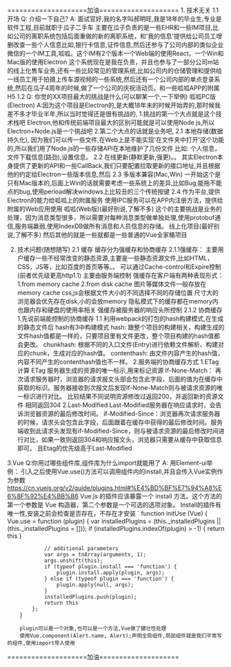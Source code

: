 ====================加油====================
1.
    技术无关
    1.1 开场
    Q: 介绍一下自己?
    A: 面试官好,我的名字叫郝明旺,我是18年的毕业生,专业是软件工程,目前就职于瓜子二手车
    主要在瓜子负责的是一些EHR和一些IM项目,比如公司的离职系统包括后面重做的新的离职系统，和'我的信息'提供给公司员工增删改查一些个人信息比如,银行卡信息,证件信息,然后还参与了公司内部的类似企业微信的一个IM工具,呱呱。这个IM有2个版本一个Web端的使用React，一个Win和Mac版的使用Electron 这个系统现在是我在负责，并且也参与了一部分公司m站的线上化售车业务,还有一些比较常见的管理系统,比如公司内的仓储管理和提供给一线员工用于拍摄上传车源视频的一些系统,然后还有一个公司内部的单点登录系统,然后在瓜子4周年的时候,做了一个公司的庆祝活动页。和一些呱呱APP的附属H5
    1.2
    Q: 你觉的XX项目最大的挑战是什么(可以聊某一个,一下举例)
    呱呱PC版(Electron)
    A:因为这个项目是Electron的,是大概18年末的时候开始弄的,那时候我差不多才毕业半年,所以当时觉得还是很有挑战的,
    1.挑战的第一个大点就是这个技术栈吧 Electron,他和传统前端项目最大的区别可能就是可以使用Node.js,所以Electron+Node.js是一个挑战吧
    2.第二个大点的话就是业务吧,
        2.1 本地存储(数据持久化), 因为我们可以传一些文件,在Web上是不能实现'在文件夹中打开'这个功能的,所以我们用了Node.js的一些存储API在本地维护了几份文件
            比如: 个人信息，文件下载信息(路劲),设置信息。
        2.2 在线更新(静默更新,强更)。。
            其实Electron本身提供了更新的API和一些CallBack,我们只要配置拉取更新的接口地址,并且根据他的约定给Electron一些版本信息,然后
        2.3 多版本兼容(Mac,Win)
            一开始这个是只有Mac版本的,后面上Win的话就需要考虑一些系统上的差异,比如Bug,能拖不能点的bug,使用perload解决windows上比较丑的三个传统按键
        2.4 作为平台,提供Electron的能力给呱呱上的附属服务
            使用IPC服务可以在APP内注册方法，提供给附属的Web应用使用
    呱呱(Web版)(最好别说,了解不多)
    这个的主要挑战是业务的处理，因为消息类型很多，所以需要对每种消息类型做单独处理,使用protobuf通信,服务端羸弱,使用IndexDB做所有消息和人员信息的存储。
    线上化项目(最好别说,了解不多)
    然后其他的就是一些就都是一些普通的Vue全家桶项目

2.
    技术问题(随想随写)
    2.1 缓存
        缓存分为强缓存和协商缓存
        2.1.1强缓存：
            主要用户缓存一些不经常改变的静态资源,主要是一些静态资源文件,比如HTML，CSS，JS等，比如百度的首页等等。。
            可以通过Cache-control和Expire控制(前者优先级更高http1.1)
            主要由服务端控制
            强缓存在客户端有两种表现形式：
                1.from memory cache
                2.from disk cache
                图片等媒体文件一般存放在memory cache
                css,js会根据文件大小的不同选择不同的存储位置
                尺寸大的浏览器会优先存在disk,小的会放memory
                隐私模式下的缓存都在memory内
                也跟内存和硬盘的使用率相关
            强缓存被服务器的响应头所控制
        2.1.2 协商缓存
            1.先说前端能控制的协商缓存
                1.1 利用webpack的打包的hash构建模式,在生成的静态文件后
                    hash有3中构建模式
                        hash:
                            跟整个项目的构建相关，构建生成的文件hash值都是一样的，只要项目里有文件更改，整个项目构建的hash值都会更改。
                        chunkhash:
                            根据不同的入口文件(Entry)进行依赖文件解析、构建对应的chunk，生成对应的hash值。
                        contenthash:
                            由文件内容产生的hash值，内容不同产生的contenthash值也不一样。
            2.服务端的协商缓存方式
                1.ETag计算 
                    ETag 服务器生成的资源的唯一标示,用来标记资源
                    If-None-Match： 再次请求服务器时，浏览器的请求报文头部会包含此字段，后面的值为在缓存中获取的标识。服务器接收到次报文后发现If-None-Match则与被请求资源的唯一标识进行对比。
                        比较结果不同说明资源修改过返回200，并返回新的资源文件
                        相同返回304
                2.Last-Modified
                    Last-Modified服务器在响应请求时，会告诉浏览器资源的最后修改时间。
                    if-Modified-Since：浏览器再次请求服务器的时候，请求头会包含此字段，后面跟着在缓存中获得的最后修改时间。服务端收到此请求头发现有if-Modified-Since，则与被请求资源的最后修改时间进行对比，如果一致则返回304和响应报文头，浏览器只需要从缓存中获取信息即可。
                且Etag的优先级高于Last-Modified
            
3.Vue
    Q:你用过哪些组件库,组件库为什么import就能用了
    A:
        用Element-ui举例：
        引入之后使用Vue.use()方法可以调用组件内的install,并且会传入Vue实例作为参数
        https://cn.vuejs.org/v2/guide/plugins.html#%E4%BD%BF%E7%94%A8%E6%8F%92%E4%BB%B6
        Vue.js 的插件应该暴露一个 install 方法。这个方法的第一个参数是 Vue 构造器，第二个参数是一个可选的选项对象。
        Install的插件有唯一性,安装之前会检查是否存在，不存在才安装
        `
        function initUse (Vue) {
            Vue.use = function (plugin) {
                var installedPlugins = (this._installedPlugins || (this._installedPlugins = []));
                if (installedPlugins.indexOf(plugin) > -1) {
                return this
                }

                // additional parameters
                var args = toArray(arguments, 1);
                args.unshift(this);
                if (typeof plugin.install === 'function') {
                    plugin.install.apply(plugin, args);
                } else if (typeof plugin === 'function') {
                    plugin.apply(null, args);
                }
                installedPlugins.push(plugin);
                return this
            };
        }
        `
        plugin可以是一个对象,也可以是一个方法,Vue做了健壮性处理
        使用Vue.component(Alert.name, Alert);声明全局组件,局部组件就是我们平常写的组件,使用import导入使用















====================加油====================